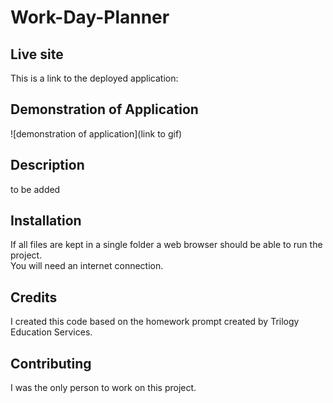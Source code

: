 # Work-Day-Planner
  
## Live site
This is a link to the deployed application: 

## Demonstration of Application  
![demonstration of application](link to gif)

## Description
to be added

## Installation
If all files are kept in a single folder a web browser should be able to run the project.  
You will need an internet connection.  

## Credits
I created this code based on the homework prompt created by Trilogy Education Services.

## Contributing
I was the only person to work on this project.
